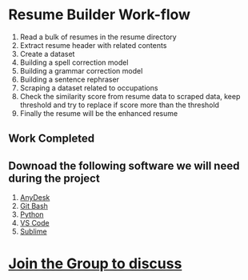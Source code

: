# Resume Builder Work-flow

1. Read a bulk of resumes in the resume directory
2. Extract resume header with related contents
3. Create a dataset 
4. Building a spell correction model
5. Building a grammar correction model
6. Building a sentence rephraser
7. Scraping a dataset related to occupations
8. Check the similarity score from resume data to scraped data, keep threshold and try to replace if score more than the threshold
10. Finally the resume will be the enhanced resume 

## Work Completed 


## Downoad the following software we will need during the project

1. [AnyDesk](https://anydesk.com/en/downloads) 
2. [Git Bash](https://git-scm.com/download)
3. [Python](https://www.python.org/)
4. [VS Code](https://code.visualstudio.com/)
5. [Sublime](https://www.sublimetext.com/)

# [Join the Group to discuss](https://join.slack.com/t/resumeenhancer/shared_invite/zt-d3ekkn6q-bJlNuCgvIEafvweBkmpniQ)
